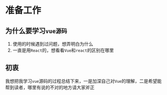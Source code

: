 # 准备工作

## 为什么要学习`vue源码`
1. 使用的时候遇到过问题，想弄明白为什么
2. 一直是用`React`的，想看看`Vue`和`react`的区别在哪里

## 初衷
我想把我学习`vue`源码的过程总结下来，一是加深自己对`Vue`的理解，二是希望能帮到读者，哪里有说的不对的地方请大家斧正

